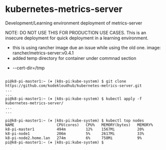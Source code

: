 # kubernetes-metrics-server
Development/Learning environment deployment of metrics-server

NOTE: DO NOT USE THIS FOR PRODUCTION USE CASES.
 This is an insecure deployment for quick deployment in a learning environment.

* this is using rancher image due an issue while using the old one.
 image: rancher/metrics-server:v0.4.1  
 * added  temp directory for container under commnad section
 - --cert-dir=/tmp
```

pi@k8-pi-master1:~ (⎈ |k8s-pi:kube-system) $ git clone https://github.com/kodekloudhub/kubernetes-metrics-server.git
...
...
pi@k8-pi-master1:~ (⎈ |k8s-pi:kube-system) $ kubectl apply -f kubernetes-metrics-server/
...
...

pi@k8-pi-master1:~ (⎈ |k8s-pi:kube-system) $ kubectl top nodes
NAME                   CPU(cores)   CPU%   MEMORY(bytes)   MEMORY%   
k8-pi-master1          494m         12%    1567Mi          20%       
k8-pi-node1            206m         5%     2617Mi          33%       
k8-pi-node2.home.lan   274m         6%     758Mi           9%        
pi@k8-pi-master1:~ (⎈ |k8s-pi:kube-system) $ 
```
